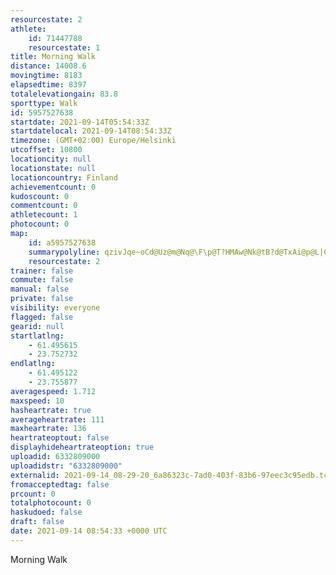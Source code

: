 ```yaml
---
resourcestate: 2
athlete:
    id: 71447788
    resourcestate: 1
title: Morning Walk
distance: 14008.6
movingtime: 8183
elapsedtime: 8397
totalelevationgain: 83.8
sporttype: Walk
id: 5957527638
startdate: 2021-09-14T05:54:33Z
startdatelocal: 2021-09-14T08:54:33Z
timezone: (GMT+02:00) Europe/Helsinki
utcoffset: 10800
locationcity: null
locationstate: null
locationcountry: Finland
achievementcount: 0
kudoscount: 0
commentcount: 0
athletecount: 1
photocount: 0
map:
    id: a5957527638
    summarypolyline: qzivJqe~oCd@Uz@m@Nq@\F\p@T?HMAw@Nk@tB?d@TxAi@p@L|CoAlEu@Xw@POBgCRoC]gBo@{Tp@k@fAN^SGeEMaAVuEYoEPoCQwABu@QiBp@}FT}D^wAFcBJU^SP@BNPnCt@n@Vj@GH`@l@XjBr@j@p@bBz@rDLzBP|@p@fBnAhFxBtFl@hBVdBNL~@|B`@jHR~@p@~AN|NjApGFrDGbCn@hHf@p@dArDNbCvAlBvA[vAIHWFgCXYh@Tl@i@\}@h@sCNwCx@yARCVp@VNz@qAxA_Ab@mAd@{E~@sBXqDPUJo@QiBBc@v@Wt@x@lA?dBeClAuCTaCfBFjAuAV\t@jCbAlAnAIjAfBh@R^n@v@zCn@Nh@d@HXAlFRt@FlBZnA?vAVxBLpCj@nBLtB~@pBNtCEvCj@xALv@r@|@`AhIxAlF^tFXd@|@pDPHdBm@PPH~@BnG_@tEu@fWFbCMpF@xEMlB@rKMbPB~KNnGGjCFtAn@`Ff@t@H~ALZfAh@FV{@hGOzEPTdEsBZqAd@V~Aa@p@J~@e@t@y@vA_@JYDiAI{BQeAo@AiAu@Mq@VsIGAPKMB@e@Wg@Mm@\qAOOIg@u@a@g@|ASTUr@o@d@kA~Bo@i@a@x@m@CeAbAWW]_AS@GOg@}HC}GGa@c@SGsE^{OGmFDwAG{@T_JEmABuFJoHLoFh@yKJeA@qBUoESWYZIf@s@Xo@yAW_BWU_AkHH[XQSEYgBi@_Am@{BQcAIiCa@eA_@UMw@c@gAKmAFaAGiAQkAg@w@Uy@GkBq@qC@iA]iCDoAY{@WgBCcAS{@As@LeAGwBu@u@YGoAuDaBsBgAGoAcAg@{@m@kBs@t@iAQ_BL[r@i@hCe@x@g@^Md@eAJwAd@_At@S~@SJWbAYr@q@vACvAShAc@x@Ir@}A|A]~C_BzCQhDYfAoAdBqAPe@lAsCZ{@oAcAi@Ss@UkBo@yAS{BCuA_@eCDcBGoBmAiIG{NmAsFA_CYsBIuBU]{@YsBuG}AmDaBaG[qCCkAaBkEiAgB_Aw@g@oA_@}DQq@OOSPWnDm@vEYjAApBOhBPvANbEHbF?~FK~AEfE_BfDg@Dg@kAYIE|@QNg@m@i@eBo@e@gB_DWIcCfBkCp@Wt@_Ax@u@_@Kt@@j@g@~AD`BZrAMpCD~AQfARdB
    resourcestate: 2
trainer: false
commute: false
manual: false
private: false
visibility: everyone
flagged: false
gearid: null
startlatlng:
    - 61.495615
    - 23.752732
endlatlng:
    - 61.495122
    - 23.755877
averagespeed: 1.712
maxspeed: 10
hasheartrate: true
averageheartrate: 111
maxheartrate: 136
heartrateoptout: false
displayhideheartrateoption: true
uploadid: 6332809000
uploadidstr: "6332809000"
externalid: 2021-09-14_08-29-20_6a86323c-7ad0-403f-83b6-97eec3c95edb.tcx
fromacceptedtag: false
prcount: 0
totalphotocount: 0
haskudoed: false
draft: false
date: 2021-09-14 08:54:33 +0000 UTC
---
```

Morning Walk